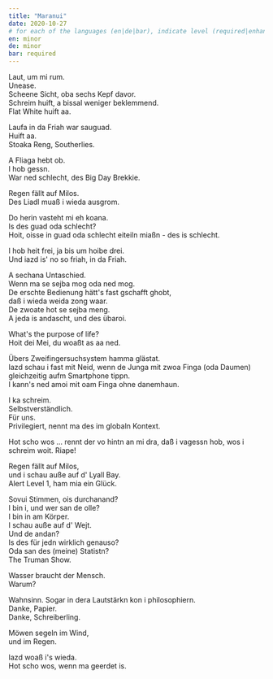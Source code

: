 ```yaml
---
title: "Maranui"
date: 2020-10-27
# for each of the languages (en|de|bar), indicate level (required|enhancing|minor|none)
en: minor
de: minor
bar: required
---
```

Laut, um mi rum.  
Unease.  
Scheene Sicht, oba sechs Kepf davor.  
Schreim huift, a bissal weniger beklemmend.  
Flat White huift aa.

Laufa in da Friah war sauguad.  
Huift aa.  
Stoaka Reng, Southerlies.  

A Fliaga hebt ob.  
I hob gessn.  
War ned schlecht, des Big Day Brekkie.

Regen fällt auf Milos.  
Des Liadl muaß i wieda ausgrom.

Do herin vasteht mi eh koana.  
Is des guad oda schlecht?  
Hoit, oisse in guad oda schlecht eiteiln miaßn - des is schlecht.

I hob heit frei, ja bis um hoibe drei.  
Und iazd is' no so friah, in da Friah.

A sechana Untaschied.  
Wenn ma se sejba mog oda ned mog.  
De erschte Bedienung hätt's fast gschafft ghobt,  
daß i wieda weida zong waar.  
De zwoate hot se sejba meng.  
A jeda is andascht, und des übaroi.

What's the purpose of life?  
Hoit dei Mei, du woaßt as aa ned.

Übers Zweifingersuchsystem hamma glästat.  
Iazd schau i fast mit Neid, wenn de Junga mit zwoa Finga (oda Daumen) gleichzeitig aufm Smartphone tippn.  
I kann's ned amoi mit oam Finga ohne danemhaun.

I ka schreim.  
Selbstverständlich.  
Für uns.  
Privilegiert, nennt ma des im globaln Kontext.

Hot scho wos ... rennt der vo hintn an mi dra, daß i vagessn hob, wos i schreim woit. Riape!

Regen fällt auf Milos,  
und i schau auße auf d' Lyall Bay.  
Alert Level 1, ham mia ein Glück.

Sovui Stimmen, ois durchanand?  
I bin i, und wer san de olle?  
I bin in am Körper.  
I schau auße auf d' Wejt.  
Und de andan?  
Is des für jedn wirklich genauso?  
Oda san des (meine) Statistn?  
The Truman Show.

Wasser braucht der Mensch.  
Warum?

Wahnsinn. Sogar in dera Lautstärkn kon i philosophiern.  
Danke, Papier.  
Danke, Schreiberling.

Möwen segeln im Wind,  
und im Regen.

Iazd woaß i's wieda.  
Hot scho wos, wenn ma geerdet is.
